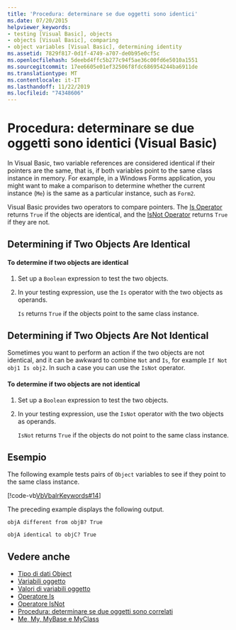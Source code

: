 ```yaml
---
title: 'Procedura: determinare se due oggetti sono identici'
ms.date: 07/20/2015
helpviewer_keywords:
- testing [Visual Basic], objects
- objects [Visual Basic], comparing
- object variables [Visual Basic], determining identity
ms.assetid: 7829f817-0d1f-4749-a707-de0b95e0cf5c
ms.openlocfilehash: 5deebd4ffc5b277c94f5ae36c00fd6e5010a1551
ms.sourcegitcommit: 17ee6605e01ef32506f8fdc686954244ba6911de
ms.translationtype: MT
ms.contentlocale: it-IT
ms.lasthandoff: 11/22/2019
ms.locfileid: "74348606"
---
```

# <a name="how-to-determine-whether-two-objects-are-identical-visual-basic"></a>Procedura: determinare se due oggetti sono identici (Visual Basic)
In Visual Basic, two variable references are considered identical if their pointers are the same, that is, if both variables point to the same class instance in memory. For example, in a Windows Forms application, you might want to make a comparison to determine whether the current instance (`Me`) is the same as a particular instance, such as `Form2`.  
  
 Visual Basic provides two operators to compare pointers. The [Is Operator](../../../../visual-basic/language-reference/operators/is-operator.md) returns `True` if the objects are identical, and the [IsNot Operator](../../../../visual-basic/language-reference/operators/isnot-operator.md) returns `True` if they are not.  
  
## <a name="determining-if-two-objects-are-identical"></a>Determining if Two Objects Are Identical  
  
#### <a name="to-determine-if-two-objects-are-identical"></a>To determine if two objects are identical  
  
1. Set up a `Boolean` expression to test the two objects.  
  
2. In your testing expression, use the `Is` operator with the two objects as operands.  
  
     `Is` returns `True` if the objects point to the same class instance.  
  
## <a name="determining-if-two-objects-are-not-identical"></a>Determining if Two Objects Are Not Identical  
 Sometimes you want to perform an action if the two objects are not identical, and it can be awkward to combine `Not` and `Is`, for example `If Not obj1 Is obj2`. In such a case you can use the `IsNot` operator.  
  
#### <a name="to-determine-if-two-objects-are-not-identical"></a>To determine if two objects are not identical  
  
1. Set up a `Boolean` expression to test the two objects.  
  
2. In your testing expression, use the `IsNot` operator with the two objects as operands.  
  
     `IsNot` returns `True` if the objects do not point to the same class instance.  
  
## <a name="example"></a>Esempio  
 The following example tests pairs of `Object` variables to see if they point to the same class instance.  
  
 [!code-vb[VbVbalrKeywords#14](~/samples/snippets/visualbasic/VS_Snippets_VBCSharp/VbVbalrKeywords/VB/class7.vb#14)]  
  
 The preceding example displays the following output.  
  
 `objA different from objB? True`  
  
 `objA identical to objC? True`  
  
## <a name="see-also"></a>Vedere anche

- [Tipo di dati Object](../../../../visual-basic/language-reference/data-types/object-data-type.md)
- [Variabili oggetto](../../../../visual-basic/programming-guide/language-features/variables/object-variables.md)
- [Valori di variabili oggetto](../../../../visual-basic/programming-guide/language-features/variables/object-variable-values.md)
- [Operatore Is](../../../../visual-basic/language-reference/operators/is-operator.md)
- [Operatore IsNot](../../../../visual-basic/language-reference/operators/isnot-operator.md)
- [Procedura: determinare se due oggetti sono correlati](../../../../visual-basic/programming-guide/language-features/variables/how-to-determine-whether-two-objects-are-related.md)
- [Me, My, MyBase e MyClass](../../../../visual-basic/programming-guide/program-structure/me-my-mybase-and-myclass.md)

